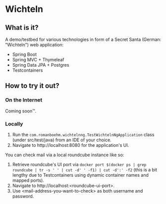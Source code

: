 # Wichteln

## What is it?

A demo/testbed for various technologies in form of a Secret Santa (German: "Wichteln") web application:

- Spring Boot
- Spring MVC + Thymeleaf
- Spring Data JPA + Postgres
- Testcontainers

## How to try it out?

### On the Internet

Coming soon™️.

### Locally

1) Run the `com.romanboehm.wichtelnng.TestWichtelnNgApplication` class (under src/test/java) from an IDE of your choice.
2) Navigate to http://localhost:8080 for the application's UI.

You can check mail via a local roundcube instance like so:

1) Retrieve roundcube's UI port
   via `docker port $(docker ps | grep roundcube | tr -s ' ' | cut -d' ' -f1) | cut -d':' -f2` (this is a bit lengthy
   due to Testcontainers using dynamic container names and mapped ports).
2) Navigate to http://localhost:<roundcube-ui-port\>.
3) Use \<mail-address-you-want-to-check\> as both username and password.